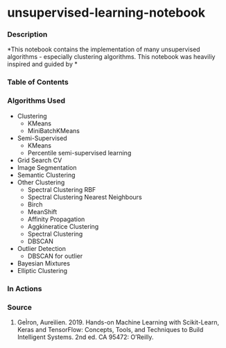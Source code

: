 # unsupervised-learning-notebook

### Description
*This notebook contains the implementation of many unsupervised algorithms - especially clustering algorithms. This notebook was heaviliy inspired and guided by * 

### Table of Contents

### Algorithms Used
* Clustering 
  - KMeans
  - MiniBatchKMeans
* Semi-Supervised 
  - KMeans
  - Percentile semi-supervised learning
* Grid Search CV
* Image Segmentation 
* Semantic Clustering 
* Other Clustering
  - Spectral Clustering RBF
  - Spectral Clustering Nearest Neighbours
  - Birch
  - MeanShift
  - Affinity Propagation
  - Aggkineratice Clustering 
  - Spectral Clustering 
  - DBSCAN
* Outlier Detection 
  - DBSCAN for outlier 
* Bayesian Mixtures
* Elliptic Clustering 

### In Actions


### Source 
1) GeÌron, Aureìlien. 2019. Hands-on Machine Learning with Scikit-Learn, Keras and TensorFlow: Concepts, Tools, and Techniques to Build Intelligent Systems. 2nd ed. CA 95472: O’Reilly.
